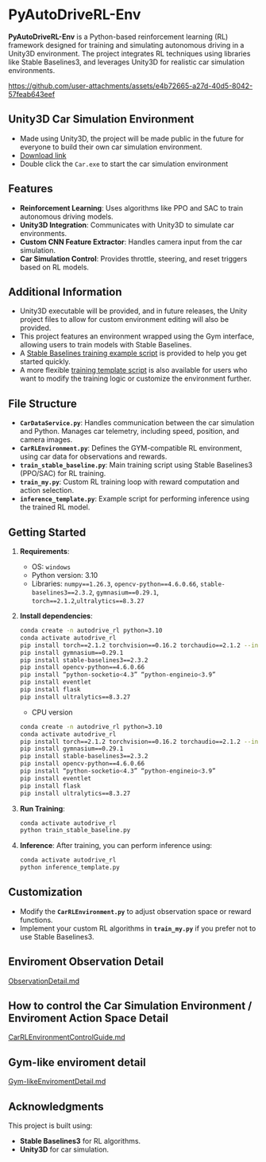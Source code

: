 # PyAutoDriveRL-Env

**PyAutoDriveRL-Env** is a Python-based reinforcement learning (RL) framework designed for training and simulating autonomous driving in a Unity3D environment. The project integrates RL techniques using libraries like Stable Baselines3, and leverages Unity3D for realistic car simulation environments.

https://github.com/user-attachments/assets/e4b72665-a27d-40d5-8042-57feab643eef

## Unity3D Car Simulation Environment
- Made using Unity3D, the project will be made public in the future for everyone to build their own car simulation environment.
- [Download link](https://gofile.me/7jNiV/q7CELHz77)
- Double click the `Car.exe` to start the car simulation environment

## Features
- **Reinforcement Learning**: Uses algorithms like PPO and SAC to train autonomous driving models.
- **Unity3D Integration**: Communicates with Unity3D to simulate car environments.
- **Custom CNN Feature Extractor**: Handles camera input from the car simulation.
- **Car Simulation Control**: Provides throttle, steering, and reset triggers based on RL models.

## Additional Information
- Unity3D executable will be provided, and in future releases, the Unity project files to allow for custom environment editing will also be provided.
- This project features an environment wrapped using the Gym interface, allowing users to train models with Stable Baselines.
- A [Stable Baselines training example script](train_stable_baseline.py) is provided to help you get started quickly.
- A more flexible [training template script](train_my.py) is also available for users who want to modify the training logic or customize the environment further.

## File Structure
- **`CarDataService.py`**: Handles communication between the car simulation and Python. Manages car telemetry, including speed, position, and camera images.
- **`CarRLEnvironment.py`**: Defines the GYM-compatible RL environment, using car data for observations and rewards.
- **`train_stable_baseline.py`**: Main training script using Stable Baselines3 (PPO/SAC) for RL training.
- **`train_my.py`**: Custom RL training loop with reward computation and action selection.
- **`inference_template.py`**: Example script for performing inference using the trained RL model.

## Getting Started
1. **Requirements**:
    - OS: `windows`
    - Python version: 3.10
    - Libraries: `numpy==1.26.3`, `opencv-python==4.6.0.66`, `stable-baselines3==2.3.2`, `gymnasium==0.29.1`, `torch==2.1.2`,`ultralytics==8.3.27`

3. **Install dependencies**:
    ```bash
    conda create -n autodrive_rl python=3.10
    conda activate autodrive_rl
    pip install torch==2.1.2 torchvision==0.16.2 torchaudio==2.1.2 --index-url https://download.pytorch.org/whl/cu118
    pip install gymnasium==0.29.1
    pip install stable-baselines3==2.3.2
    pip install opencv-python==4.6.0.66
    pip install “python-socketio<4.3” “python-engineio<3.9”
    pip install eventlet
    pip install flask
    pip install ultralytics==8.3.27
    ```
    * CPU version
    ```bash
    conda create -n autodrive_rl python=3.10
    conda activate autodrive_rl
    pip install torch==2.1.2 torchvision==0.16.2 torchaudio==2.1.2 --index-url https://download.pytorch.org/whl/cpu
    pip install gymnasium==0.29.1
    pip install stable-baselines3==2.3.2
    pip install opencv-python==4.6.0.66
    pip install “python-socketio<4.3” “python-engineio<3.9”
    pip install eventlet
    pip install flask
    pip install ultralytics==8.3.27
    ```

5. **Run Training**:
    ```bash
    conda activate autodrive_rl
    python train_stable_baseline.py
    ```

6. **Inference**:
    After training, you can perform inference using:
    ```bash
    conda activate autodrive_rl
    python inference_template.py
    ```

## Customization
- Modify the **`CarRLEnvironment.py`** to adjust observation space or reward functions.
- Implement your custom RL algorithms in **`train_my.py`** if you prefer not to use Stable Baselines3.

## Enviroment Observation Detail
[ObservationDetail.md](doc/ObservationDetail.md)

## How to control the Car Simulation Environment / Enviroment Action Space Detail
[CarRLEnvironmentControlGuide.md](doc/CarRLEnvironmentControlGuide.md)

## Gym-like enviroment detail
[Gym-likeEnviromentDetail.md](doc/Gym-likeEnviromentDetail.md)

## Acknowledgments
This project is built using:
- **Stable Baselines3** for RL algorithms.
- **Unity3D** for car simulation.
